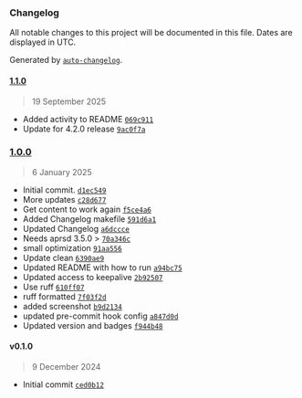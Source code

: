 ### Changelog

All notable changes to this project will be documented in this file. Dates are displayed in UTC.

Generated by [`auto-changelog`](https://github.com/CookPete/auto-changelog).

#### [1.1.0](https://github.com/hemna/aprsd-webchat-extension/compare/1.0.0...1.1.0)

> 19 September 2025

- Added activity to README [`069c911`](https://github.com/hemna/aprsd-webchat-extension/commit/069c9114a819ec8b23ce6ad1a8690fd68f78eb98)
- Update for 4.2.0 release [`9ac0f7a`](https://github.com/hemna/aprsd-webchat-extension/commit/9ac0f7a89359ad0ce618eb15f3421a6f80902b0f)

### [1.0.0](https://github.com/hemna/aprsd-webchat-extension/compare/v0.1.0...1.0.0)

> 6 January 2025

- Initial commit. [`d1ec549`](https://github.com/hemna/aprsd-webchat-extension/commit/d1ec5493e016ba72f1aba42b39ea83ef9760f045)
- More updates [`c28d677`](https://github.com/hemna/aprsd-webchat-extension/commit/c28d6772ae10ab880635f81e38c520f9c64e7e74)
- Get content to work again [`f5ce4a6`](https://github.com/hemna/aprsd-webchat-extension/commit/f5ce4a6646f894877c86ef00ac56377de868ec90)
- Added Changelog makefile [`591d6a1`](https://github.com/hemna/aprsd-webchat-extension/commit/591d6a1712cca9f3adaa0a3775ff0b3dde99fb82)
- Updated Changelog [`a6dccce`](https://github.com/hemna/aprsd-webchat-extension/commit/a6dcccec4faed1cd4e911f8246aa263692d4ac2c)
- Needs aprsd 3.5.0 &gt; [`70a346c`](https://github.com/hemna/aprsd-webchat-extension/commit/70a346c0131d7e39b5da36e5ab034e1f17ef9d14)
- small optimization [`91aa556`](https://github.com/hemna/aprsd-webchat-extension/commit/91aa556203e87e087b3537df401bb21401b0960c)
- Update clean [`6390ae9`](https://github.com/hemna/aprsd-webchat-extension/commit/6390ae98f98c83015ca90fb3a51bbe27a55b32ad)
- Updated README with how to run [`a94bc75`](https://github.com/hemna/aprsd-webchat-extension/commit/a94bc75cdcef8a1966929121ac471bf9d061eea1)
- Updated access to keepalive [`2b92507`](https://github.com/hemna/aprsd-webchat-extension/commit/2b92507c47201f7f9a8972ccec6d2f420aee8a89)
- Use ruff [`610ff07`](https://github.com/hemna/aprsd-webchat-extension/commit/610ff07a38b6e9020036c1f45dfa1eba9298d497)
- ruff formatted [`7f03f2d`](https://github.com/hemna/aprsd-webchat-extension/commit/7f03f2d19228d1e5028e8ce357c996d971fb889f)
- added screenshot [`b9d2134`](https://github.com/hemna/aprsd-webchat-extension/commit/b9d21342da41c3c5c2da2a112aea9dbd45e201c5)
- updated pre-commit hook config [`a847d0d`](https://github.com/hemna/aprsd-webchat-extension/commit/a847d0d1e79c437003daf4304316b7c04857b710)
- Updated version and badges [`f944b48`](https://github.com/hemna/aprsd-webchat-extension/commit/f944b48990aba95e59e5dbde00cbb11c1026185d)

#### v0.1.0

> 9 December 2024

- Initial commit [`ced0b12`](https://github.com/hemna/aprsd-webchat-extension/commit/ced0b12fb81e875646bd6554696763491ae0cd58)
